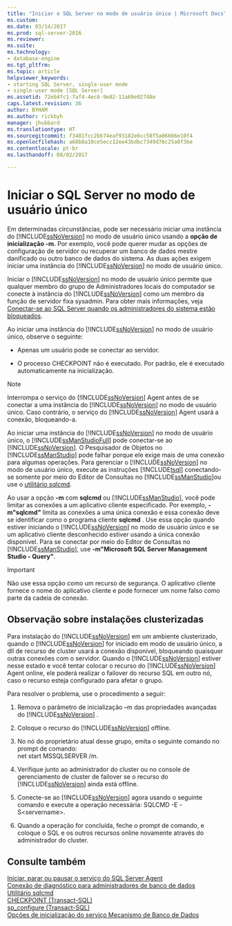 ```yaml
---
title: "Iniciar o SQL Server no modo de usuário único | Microsoft Docs"
ms.custom: 
ms.date: 03/14/2017
ms.prod: sql-server-2016
ms.reviewer: 
ms.suite: 
ms.technology:
- database-engine
ms.tgt_pltfrm: 
ms.topic: article
helpviewer_keywords:
- starting SQL Server, single-user mode
- single-user mode [SQL Server]
ms.assetid: 72eb4fc1-7af4-4ec6-9e02-11a69e02748e
caps.latest.revision: 36
author: BYHAM
ms.author: rickbyh
manager: jhubbard
ms.translationtype: HT
ms.sourcegitcommit: f3481fcc2bb74eaf93182e6cc58f5a06666e10f4
ms.openlocfilehash: a68b8a10ce5ecc12ee43bdbc7349d76c25a0f3be
ms.contentlocale: pt-br
ms.lasthandoff: 08/02/2017

---
```

# <a name="start-sql-server-in-single-user-mode"></a>Iniciar o SQL Server no modo de usuário único
  Em determinadas circunstâncias, pode ser necessário iniciar uma instância do [!INCLUDE[ssNoVersion](../../includes/ssnoversion-md.md)] no modo de usuário único usando a **opção de inicialização -m.** Por exemplo, você pode querer mudar as opções de configuração de servidor ou recuperar um banco de dados mestre danificado ou outro banco de dados do sistema. As duas ações exigem iniciar uma instância do [!INCLUDE[ssNoVersion](../../includes/ssnoversion-md.md)] no modo de usuário único.  
  
 Iniciar o [!INCLUDE[ssNoVersion](../../includes/ssnoversion-md.md)] no modo de usuário único permite que qualquer membro do grupo de Administradores locais do computador se conecte à instância do [!INCLUDE[ssNoVersion](../../includes/ssnoversion-md.md)] como um membro da função de servidor fixa sysadmin. Para obter mais informações, veja [Conectar-se ao SQL Server quando os administradores do sistema estão bloqueados](../../database-engine/configure-windows/connect-to-sql-server-when-system-administrators-are-locked-out.md).  
  
 Ao iniciar uma instância do [!INCLUDE[ssNoVersion](../../includes/ssnoversion-md.md)] no modo de usuário único, observe o seguinte:  
  
-   Apenas um usuário pode se conectar ao servidor.  
  
-   O processo CHECKPOINT não é executado. Por padrão, ele é executado automaticamente na inicialização.  
  
> [!NOTE]  
>  Interrompa o serviço do [!INCLUDE[ssNoVersion](../../includes/ssnoversion-md.md)] Agent antes de se conectar a uma instância do [!INCLUDE[ssNoVersion](../../includes/ssnoversion-md.md)] no modo de usuário único. Caso contrário, o serviço do [!INCLUDE[ssNoVersion](../../includes/ssnoversion-md.md)] Agent usará a conexão, bloqueando-a.  
  
 Ao iniciar uma instância do [!INCLUDE[ssNoVersion](../../includes/ssnoversion-md.md)] no modo de usuário único, o [!INCLUDE[ssManStudioFull](../../includes/ssmanstudiofull-md.md)] pode conectar-se ao [!INCLUDE[ssNoVersion](../../includes/ssnoversion-md.md)]. O Pesquisador de Objetos no [!INCLUDE[ssManStudio](../../includes/ssmanstudio-md.md)] pode falhar porque ele exige mais de uma conexão para algumas operações. Para gerenciar o [!INCLUDE[ssNoVersion](../../includes/ssnoversion-md.md)] no modo de usuário único, execute as instruções [!INCLUDE[tsql](../../includes/tsql-md.md)] conectando-se somente por meio do Editor de Consultas no [!INCLUDE[ssManStudio](../../includes/ssmanstudio-md.md)]ou use o [utilitário sqlcmd](../../tools/sqlcmd-utility.md).  
  
 Ao usar a opção **-m** com **sqlcmd** ou [!INCLUDE[ssManStudio](../../includes/ssmanstudio-md.md)], você pode limitar as conexões a um aplicativo cliente especificado. Por exemplo, **-m"sqlcmd"** limita as conexões a uma única conexão e essa conexão deve se identificar como o programa cliente **sqlcmd** . Use essa opção quando estiver iniciando o [!INCLUDE[ssNoVersion](../../includes/ssnoversion-md.md)] no modo de usuário único e se um aplicativo cliente desconhecido estiver usando a única conexão disponível. Para se conectar por meio do Editor de Consultas no [!INCLUDE[ssManStudio](../../includes/ssmanstudio-md.md)], use **-m"Microsoft SQL Server Management Studio - Query"**.  
  
> [!IMPORTANT]  
>  Não use essa opção como um recurso de segurança. O aplicativo cliente fornece o nome do aplicativo cliente e pode fornecer um nome falso como parte da cadeia de conexão.  
  
## <a name="note-for-clustered-installations"></a>Observação sobre instalações clusterizadas  
 Para instalação do [!INCLUDE[ssNoVersion](../../includes/ssnoversion-md.md)] em um ambiente clusterizado, quando o [!INCLUDE[ssNoVersion](../../includes/ssnoversion-md.md)] for iniciado em modo de usuário único, a dll de recurso de cluster usará a conexão disponível, bloqueando quaisquer outras conexões com o servidor. Quando o [!INCLUDE[ssNoVersion](../../includes/ssnoversion-md.md)] estiver nesse estado e você tentar colocar o recurso do [!INCLUDE[ssNoVersion](../../includes/ssnoversion-md.md)] Agent online, ele poderá realizar o failover do recurso SQL em outro nó, caso o recurso esteja configurado para afetar o grupo.  
  
 Para resolver o problema, use o procedimento a seguir:  
  
1.  Remova o parâmetro de inicialização –m das propriedades avançadas do [!INCLUDE[ssNoVersion](../../includes/ssnoversion-md.md)] .  
  
2.  Coloque o recurso do [!INCLUDE[ssNoVersion](../../includes/ssnoversion-md.md)] offline.  
  
3.  No nó do proprietário atual desse grupo, emita o seguinte comando no prompt de comando:  
    net start MSSQLSERVER /m.  
  
4.  Verifique junto ao administrador do cluster ou no console de gerenciamento de cluster de failover se o recurso do [!INCLUDE[ssNoVersion](../../includes/ssnoversion-md.md)] ainda está offline.  
  
5.  Conecte-se ao [!INCLUDE[ssNoVersion](../../includes/ssnoversion-md.md)] agora usando o seguinte comando e execute a operação necessária: SQLCMD -E -S\<servername>.  
  
6.  Quando a operação for concluída, feche o prompt de comando, e coloque o SQL e os outros recursos online novamente através do administrador do cluster.  
  
## <a name="see-also"></a>Consulte também  
 [Iniciar, parar ou pausar o serviço do SQL Server Agent](http://msdn.microsoft.com/library/c95a9759-dd30-4ab6-9ab0-087bb3bfb97c)   
 [Conexão de diagnóstico para administradores de banco de dados](../../database-engine/configure-windows/diagnostic-connection-for-database-administrators.md)   
 [Utilitário sqlcmd](../../tools/sqlcmd-utility.md)   
 [CHECKPOINT &#40;Transact-SQL&#41;](../../t-sql/language-elements/checkpoint-transact-sql.md)   
 [sp_configure &#40;Transact-SQL&#41;](../../relational-databases/system-stored-procedures/sp-configure-transact-sql.md)   
 [Opções de inicialização do serviço Mecanismo de Banco de Dados](../../database-engine/configure-windows/database-engine-service-startup-options.md)  
  
  
